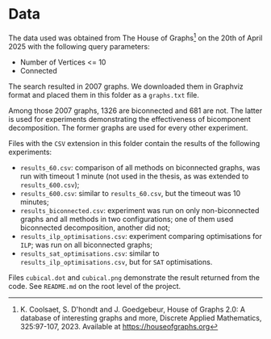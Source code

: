 # Data

The data used was obtained from The House of Graphs[^hog] on the 20th of April 2025 with the following query parameters:

[^hog]: K. Coolsaet, S. D'hondt and J. Goedgebeur, House of Graphs 2.0: A database of interesting graphs and more, Discrete Applied Mathematics, 325:97-107, 2023. Available at https://houseofgraphs.org

 - Number of Vertices <= $10$
 - Connected

The search resulted in $2007$ graphs. We downloaded them in Graphviz format and placed them in this folder as a `graphs.txt` file.

Among those $2007$ graphs, $1326$ are biconnected and $681$ are not. The latter is used for experiments demonstrating the effectiveness of bicomponent decomposition. The former graphs are used for every other experiment.

Files with the `CSV` extension in this folder contain the results of the following experiments:
 - `results_60.csv`: comparison of all methods on biconnected graphs, was run with timeout $1$ minute (not used in the thesis, as was extended to `results_600.csv`);
 - `results_600.csv`: similar to `results_60.csv`, but the timeout was $10$ minutes;
 - `results_biconnected.csv`: experiment was run on only non-biconnected graphs and all methods in two configurations; one of them used biconnected decomposition, another did not;
 - `results_ilp_optimisations.csv`: experiment comparing optimisations for `ILP`; was run on all biconnected graphs;
 - `results_sat_optimisations.csv`: similar to `results_ilp_optimisations.csv`, but for `SAT` optimisations.

Files `cubical.dot` and `cubical.png` demonstrate the result returned from the code. See `README.md` on the root level of the project. 
